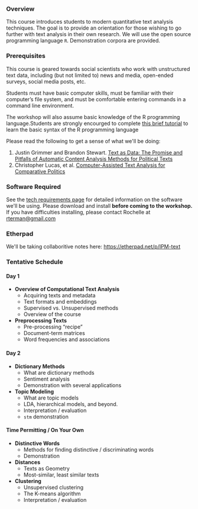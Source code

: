 ### Overview

This course introduces students to modern quantitative text analysis techniques. The goal is to provide an orientation for those wishing to go further with text analysis in their own research. We will use the open source programming language `R`. Demonstration corpora are provided. 

### Prerequisites

This course is geared towards social scientists who work with unstructured text data, including (but not limited to) news and media, open-ended surveys, social media posts, etc.

Students must have basic computer skills, must be familiar with their computer’s file system, and must be comfortable entering commands in a command line environment. 

The workshop will also assume basic knowledge of the R programming language.Students are strongly encourged to complete [this brief tutorial](https://www.codeschool.com/courses/try-r) to learn the basic syntax of the R programming language

Please read the following to get a sense of what we'll be doing:

1. Justin Grimmer and Brandon Stewart. [Text as Data: The Promise and Pitfalls of Automatic Content Analysis Methods for Political Texts](https://web.stanford.edu/~jgrimmer/tad2.pdf)
2. Christopher Lucas, et al. [Computer-Assisted Text Analysis for Comparative Politics](https://scholar.harvard.edu/files/dtingley/files/comparativepoliticstext.pdf)

### Software Required

See the [tech requirements page](B-Tech-Requirements.md) for detailed information on the software we'll be using. Please download and install **before coming to the workshop.** If you have difficulties installing, please contact Rochelle at rterman@gmail.com

### Etherpad

We'll be taking collaboritive notes here: https://etherpad.net/p/IPM-text

### Tentative Schedule

####  Day 1

- **Overview of Computational Text Analysis**
    * Acquiring texts and metadata
    * Text formats and embeddings
    * Supervised vs. Unsupervised methods
    * Overview of the course
- **Preprocessing Texts**
    * Pre-processing “recipe”
    * Document-term matrices
    * Word frequencies and associations

#### Day 2

- **Dictionary Methods**
    * What are dictionary methods
    * Sentiment analysis
    * Demonstration with several applications
- **Topic Modeling**
    * What are topic models
    * LDA, hierarchical models, and beyond.
    * Interpretation / evaluation
    * `stm` demonstration

#### Time Permitting / On Your Own

- **Distinctive Words** 
    * Methods for finding distinctive / discriminating words
    * Demonstration
- **Distances**
    * Texts as Geometry
    * Most-similar, least similar texts 
- **Clustering**
    * Unsupervised clustering
    * The K-means algorithm
    * Interpretation / evaluation


